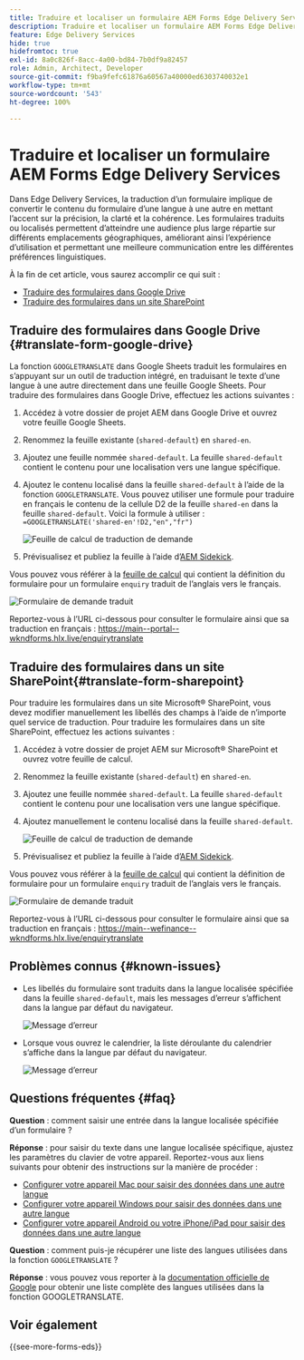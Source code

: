 ```yaml
---
title: Traduire et localiser un formulaire AEM Forms Edge Delivery Services
description: Traduire et localiser un formulaire AEM Forms Edge Delivery Services
feature: Edge Delivery Services
hide: true
hidefromtoc: true
exl-id: 8a0c826f-8acc-4a00-bd84-7b0df9a82457
role: Admin, Architect, Developer
source-git-commit: f9ba9fefc61876a60567a40000ed6303740032e1
workflow-type: tm+mt
source-wordcount: '543'
ht-degree: 100%

---
```



# Traduire et localiser un formulaire AEM Forms Edge Delivery Services

Dans Edge Delivery Services, la traduction d’un formulaire implique de convertir le contenu du formulaire d’une langue à une autre en mettant l’accent sur la précision, la clarté et la cohérence. Les formulaires traduits ou localisés permettent d’atteindre une audience plus large répartie sur différents emplacements géographiques, améliorant ainsi l’expérience d’utilisation et permettant une meilleure communication entre les différentes préférences linguistiques.


À la fin de cet article, vous saurez accomplir ce qui suit :

* [Traduire des formulaires dans Google Drive](#translate-form-google-drive)
* [Traduire des formulaires dans un site SharePoint](#translate-form-sharepoint)

## Traduire des formulaires dans Google Drive {#translate-form-google-drive}

La fonction `GOOGLETRANSLATE` dans Google Sheets traduit les formulaires en s’appuyant sur un outil de traduction intégré, en traduisant le texte d’une langue à une autre directement dans une feuille Google Sheets. Pour traduire des formulaires dans Google Drive, effectuez les actions suivantes :

1. Accédez à votre dossier de projet AEM dans Google Drive et ouvrez votre feuille Google Sheets.
2. Renommez la feuille existante (`shared-default`) en `shared-en`.
3. Ajoutez une feuille nommée `shared-default`. La feuille `shared-default` contient le contenu pour une localisation vers une langue spécifique.
4. Ajoutez le contenu localisé dans la feuille `shared-default` à l’aide de la fonction `GOOGLETRANSLATE`.
Vous pouvez utiliser une formule pour traduire en français le contenu de la cellule D2 de la feuille `shared-en` dans la feuille `shared-default`. Voici la formule à utiliser :
   `=GOOGLETRANSLATE('shared-en'!D2,"en","fr")`

   ![Feuille de calcul de traduction de demande](/help/forms/assets/translate-enquiry-spreadsheet.png)

5. Prévisualisez et publiez la feuille à l’aide d’[AEM Sidekick](https://www.aem.live/developer/tutorial#preview-and-publish-your-content).

Vous pouvez vous référer à la [feuille de calcul](/help/forms/assets/enquirytranslate.xlsx) qui contient la définition du formulaire pour un formulaire `enquiry` traduit de l’anglais vers le français.

![Formulaire de demande traduit](/help/forms/assets/translate-form-french.png)

Reportez-vous à l’URL ci-dessous pour consulter le formulaire ainsi que sa traduction en français : https://main--portal--wkndforms.hlx.live/enquirytranslate

## Traduire des formulaires dans un site SharePoint{#translate-form-sharepoint}

Pour traduire les formulaires dans un site Microsoft® SharePoint, vous devez modifier manuellement les libellés des champs à l’aide de n’importe quel service de traduction. Pour traduire les formulaires dans un site SharePoint, effectuez les actions suivantes :

1. Accédez à votre dossier de projet AEM sur Microsoft® SharePoint et ouvrez votre feuille de calcul.
2. Renommez la feuille existante (`shared-default`) en `shared-en`.
3. Ajoutez une feuille nommée `shared-default`. La feuille `shared-default` contient le contenu pour une localisation vers une langue spécifique.
4. Ajoutez manuellement le contenu localisé dans la feuille `shared-default`.

   ![Feuille de calcul de traduction de demande](/help/forms/assets/translate-enquiry-sp-spreadsheet.png)

5. Prévisualisez et publiez la feuille à l’aide d’[AEM Sidekick](https://www.aem.live/developer/tutorial#preview-and-publish-your-content).

Vous pouvez vous référer à la [feuille de calcul](/help/forms/assets/enquirytranslate-sp.xlsx) qui contient la définition de formulaire pour un formulaire `enquiry` traduit de l’anglais vers le français.

![Formulaire de demande traduit](/help/forms/assets/translate-form-french.png)

Reportez-vous à l’URL ci-dessous pour consulter le formulaire ainsi que sa traduction en français : https://main--wefinance--wkndforms.hlx.live/enquirytranslate

## Problèmes connus {#known-issues}

* Les libellés du formulaire sont traduits dans la langue localisée spécifiée dans la feuille `shared-default`, mais les messages d’erreur s’affichent dans la langue par défaut du navigateur.

  ![Message d’erreur](/help/forms/assets/translate-error-message.png)

* Lorsque vous ouvrez le calendrier, la liste déroulante du calendrier s’affiche dans la langue par défaut du navigateur.

  ![Message d’erreur](/help/forms/assets/translate-calender-display.png)


## Questions fréquentes {#faq}

**Question** : comment saisir une entrée dans la langue localisée spécifiée d’un formulaire ?

**Réponse** : pour saisir du texte dans une langue localisée spécifique, ajustez les paramètres du clavier de votre appareil. Reportez-vous aux liens suivants pour obtenir des instructions sur la manière de procéder :

* [Configurer votre appareil Mac pour saisir des données dans une autre langue](https://support.apple.com/fr-fr/guide/mac-help/mchlp1406/mac)
* [Configurer votre appareil Windows pour saisir des données dans une autre langue](https://support.microsoft.com/fr-fr/windows/manage-the-input-and-display-language-settings-in-windows-12a10cb4-8626-9b77-0ccb-5013e0c7c7a2#:~:text=Select%20the%20Start%20%3E%20Settings%20%3E%20Time,you%20want%2C%20then%20select%20Options)
* [Configurer votre appareil Android ou votre iPhone/iPad pour saisir des données dans une autre langue](https://support.google.com/gboard/answer/7068494?hl=fr&amp;co=GENIE.Platform%3DAndroid)


**Question** : comment puis-je récupérer une liste des langues utilisées dans la fonction `GOOGLETRANSLATE` ?

**Réponse** : vous pouvez vous reporter à la [documentation officielle de Google](https://cloud.google.com/translate/docs/languages) pour obtenir une liste complète des langues utilisées dans la fonction GOOGLETRANSLATE.

## Voir également

{{see-more-forms-eds}}

